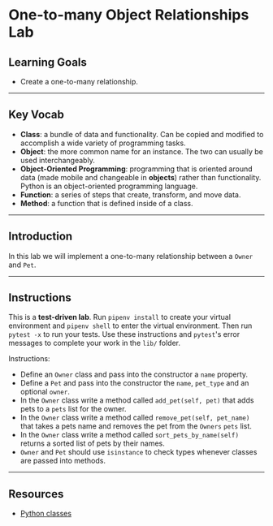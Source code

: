 # One-to-many Object Relationships Lab

## Learning Goals

- Create a one-to-many relationship.

***

## Key Vocab

- **Class**: a bundle of data and functionality. Can be copied and modified to
accomplish a wide variety of programming tasks.
- **Object**: the more common name for an instance. The two can usually be used
interchangeably.
- **Object-Oriented Programming**: programming that is oriented around data
(made mobile and changeable in **objects**) rather than functionality. Python
is an object-oriented programming language.
- **Function**: a series of steps that create, transform, and move data.
- **Method**: a function that is defined inside of a class.

***

## Introduction

In this lab we will implement a one-to-many relationship between a `Owner` and `Pet`.

***

## Instructions

This is a **test-driven lab**. Run `pipenv install` to create your virtual
environment and `pipenv shell` to enter the virtual environment. Then run
`pytest -x` to run your tests. Use these instructions and `pytest`'s error
messages to complete your work in the `lib/` folder.

Instructions:

- Define an `Owner` class and pass into the constructor a `name` property.
- Define a `Pet` and pass into the constructor the `name`, `pet_type` and an optional `owner`.
- In the `Owner` class write a method called `add_pet(self, pet)` that adds pets to a `pets` list for the owner.
- In the `Owner` class write a method called `remove_pet(self, pet_name)`
that takes a pets name and removes the pet from the `Owners` `pets` list.
- In the `Owner` class write a method called `sort_pets_by_name(self)` returns a sorted list of pets by their names.
- `Owner` and `Pet` should use `isinstance` to check types whenever classes are passed into methods.

***

## Resources

- [Python classes](https://docs.python.org/3/tutorial/classes.html)
